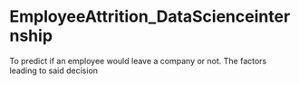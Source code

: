 # EmployeeAttrition_DataScienceinternship


To predict if an employee would leave a company or not.
The factors leading to said decision
